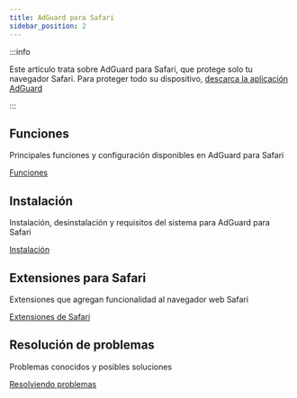 ```yaml
---
title: AdGuard para Safari
sidebar_position: 2
---
```


:::info

Este artículo trata sobre AdGuard para Safari, que protege solo tu navegador Safari. Para proteger todo su dispositivo, [descarca la aplicación AdGuard](https://agrd.io/download-kb-adblock)

:::

## Funciones

Principales funciones y configuración disponibles en AdGuard para Safari

[Funciones](/adguard-for-safari/features/features.md)

## Instalación

Instalación, desinstalación y requisitos del sistema para AdGuard para Safari

[Instalación](/adguard-for-safari/installation.md)

## Extensiones para Safari

Extensiones que agregan funcionalidad al navegador web Safari

[Extensiones de Safari](/adguard-for-safari/extensions.md)

## Resolución de problemas

Problemas conocidos y posibles soluciones

[Resolviendo problemas](/adguard-for-safari/solving-problems/solving-problems.md)
